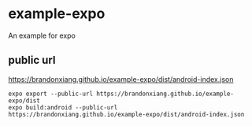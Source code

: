 # example-expo
An example for expo

## public url

https://brandonxiang.github.io/example-expo/dist/android-index.json

```shell
expo export --public-url https://brandonxiang.github.io/example-expo/dist
expo build:android --public-url https://brandonxiang.github.io/example-expo/dist/android-index.json
```